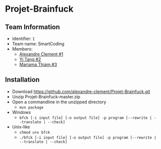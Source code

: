 # Projet-Brainfuck

## Team Information

  * Identifier: `I`
  * Team name: SmartCoding
  * Members:
    *  [Alexandre Clement #1](alexandre.clement@etu.unice.fr)
    *  [Yi Tang #2](yi.tang@etu.unice.fr)
    *  [Mariama Thiam #3](mariama.thiam@etu.unice.fr)

## Installation

  * Download https://github.com/alexandre-clement/Projet-Brainfuck.git
  * Unzip Projet-Brainfuck-master.zip
  * Open a commandline in the unzipped directory
    * `mvn package`
  * Windows
    * `bfck [-i input file] [-o output file] -p program [--rewrite | --translate | --check]`
  * Unix-like
    * `chmod u+x bfck`
    * `./bfck [-i input file] [-o output file] -p program [--rewrite | --translate | --check]`
      